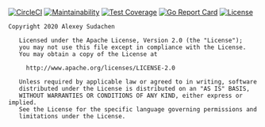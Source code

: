 [![CircleCI](https://circleci.com/gh/sudachen/go-ml.svg?style=svg)](https://circleci.com/gh/sudachen/go-ml)
[![Maintainability](https://api.codeclimate.com/v1/badges/c66e0431917e286fe342/maintainability)](https://codeclimate.com/github/sudachen/go-ml/maintainability)
[![Test Coverage](https://api.codeclimate.com/v1/badges/c66e0431917e286fe342/test_coverage)](https://codeclimate.com/github/sudachen/go-ml/test_coverage)
[![Go Report Card](https://goreportcard.com/badge/github.com/sudachen/go-ml)](https://goreportcard.com/report/github.com/sudachen/go-ml)
[![License](https://img.shields.io/badge/License-Apache%202.0-blue.svg)](https://opensource.org/licenses/Apache-2.0)


```
Copyright 2020 Alexey Sudachen

   Licensed under the Apache License, Version 2.0 (the "License");
   you may not use this file except in compliance with the License.
   You may obtain a copy of the License at

     http://www.apache.org/licenses/LICENSE-2.0

   Unless required by applicable law or agreed to in writing, software
   distributed under the License is distributed on an "AS IS" BASIS,
   WITHOUT WARRANTIES OR CONDITIONS OF ANY KIND, either express or implied.
   See the License for the specific language governing permissions and
   limitations under the License.
```
